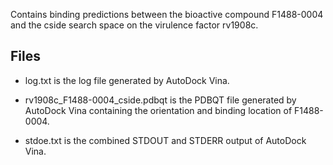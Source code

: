 Contains binding predictions between the bioactive compound F1488-0004 and the cside search space on the virulence factor rv1908c.

## Files

- log.txt is the log file generated by AutoDock Vina.

- rv1908c_F1488-0004_cside.pdbqt is the PDBQT file generated by AutoDock Vina containing the orientation and binding location of F1488-0004.

- stdoe.txt is the combined STDOUT and STDERR output of AutoDock Vina.

